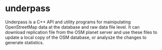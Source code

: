 # underpass
Underpass is a C++ API and utility programs for mainipulating
OpenStreetMap data at the database and raw data file level. It can
download replication file from the OSM planet server and use these
files to update a local copy of the OSM database, or analysze the
changes to generate statistics.
